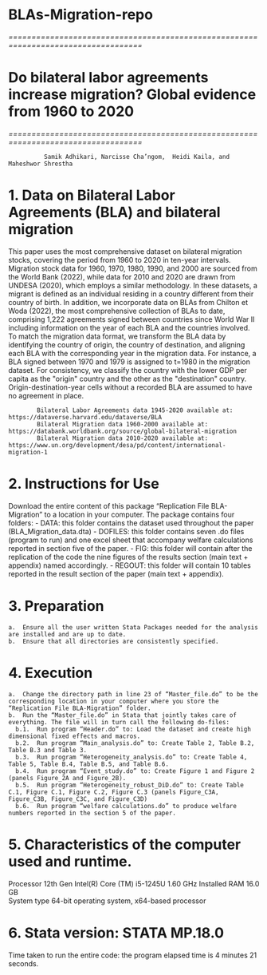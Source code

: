 # BLAs-Migration-repo
*===================================================================================*
# Do bilateral labor agreements increase migration? Global evidence from 1960 to 2020
*===================================================================================*
            
              Samik Adhikari, Narcisse Cha’ngom,  Heidi Kaila, and Maheshwor Shrestha


# 1.	Data on Bilateral Labor Agreements (BLA) and bilateral migration 
This paper uses the most comprehensive dataset on bilateral migration stocks, covering the period from 1960 to 2020 in ten-year intervals. Migration stock data for 1960, 1970, 1980, 1990, and 2000 are sourced from the World Bank (2022), while data for 2010 and 2020 are drawn from UNDESA (2020), which employs a similar methodology. In these datasets, a migrant is defined as an individual residing in a country different from their country of birth. In addition, we incorporate data on BLAs from Chilton et Woda (2022), the most comprehensive collection of BLAs to date, comprising 1,222 agreements signed between countries since World War II including information on the year of each BLA and the countries involved. To match the migration data format, we transform the BLA data by identifying the country of origin, the country of destination, and aligning each BLA with the corresponding year in the migration data. For instance, a BLA signed between 1970 and 1979 is assigned to t=1980 in the migration dataset. For consistency, we classify the country with the lower GDP per capita as the "origin" country and the other as the "destination" country. Origin-destination-year cells without a recorded BLA are assumed to have no agreement in place.

            Bilateral Labor Agreements data 1945-2020 available at: https://dataverse.harvard.edu/dataverse/BLA
            Bilateral Migration data 1960-2000 available at: https://databank.worldbank.org/source/global-bilateral-migration 
            Bilateral Migration data 2010-2020 available at: https://www.un.org/development/desa/pd/content/international-migration-1 


# 2.	Instructions for Use
  Download the entire content of this package “Replication File BLA-Migration” to a location in your computer. The package contains four folders: 
    -	DATA: this folder contains the dataset used throughout the paper (BLA_Migration_data.dta)
    -	DOFILES: this folder contains seven .do files (program to run) and one excel sheet that accompany welfare calculations reported in section five of the paper.
    -	FIG: this folder will contain after the replication of the code the nine figures of the results section (main text + appendix) named accordingly.
    -	REGOUT: this folder will contain 10 tables reported in the result section of the paper (main text + appendix).
  
# 3.	Preparation
    a.	Ensure all the user written Stata Packages needed for the analysis are installed and are up to date.
    b.	Ensure that all directories are consistently specified.

# 4.	Execution
    a.	Change the directory path in line 23 of “Master_file.do” to be the corresponding location in your computer where you store the “Replication File BLA-Migration” folder.
    b.	Run the “Master_file.do” in Stata that jointly takes care of everything. The file will in turn call the following do-files:
      b.1.	Run program “Header.do” to: Load the dataset and create high dimensional fixed effects and macros.
      b.2.	Run program “Main_analysis.do” to: Create Table 2, Table B.2, Table B.3 and Table 3.
      b.3.	Run program “Heterogeneity_analysis.do” to: Create Table 4, Table 5, Table B.4, Table B.5, and Table B.6.
      b.4.	Run program “Event_study.do” to: Create Figure 1 and Figure 2 (panels Figure_2A and Figure_2B).
      b.5.	Run program “Heterogeneity_robust_DiD.do” to: Create Table C.1, Figure C.1, Figure C.2, Figure C.3 (panels Figure_C3A, Figure_C3B, Figure_C3C, and Figure_C3D)
      b.6.	Run program “welfare calculations.do” to produce welfare numbers reported in the section 5 of the paper. 

# 5.	Characteristics of the computer used and runtime. 
  Processor	12th Gen Intel(R) Core (TM) i5-1245U   1.60 GHz
  Installed RAM	16.0 GB  
  System type	64-bit operating system, x64-based processor

# 6.	Stata version: STATA MP.18.0
Time taken to run the entire code: the program elapsed time is 4 minutes 21 seconds.


